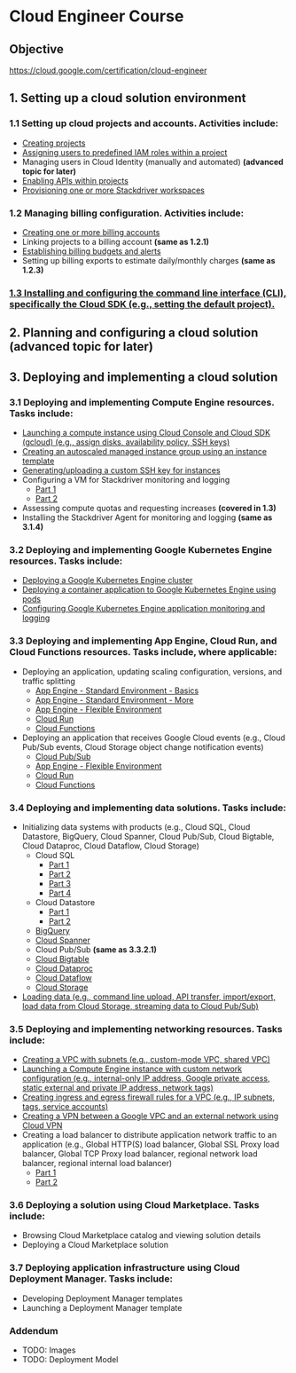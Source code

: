 # Cloud Engineer Course

## Objective

https://cloud.google.com/certification/cloud-engineer

##  1. Setting up a cloud solution environment

### 1.1 Setting up cloud projects and accounts. Activities include:

- [Creating projects](1.1.1)
- [Assigning users to predefined IAM roles within a project](1.1.2)
- Managing users in Cloud Identity (manually and automated) **(advanced topic for later)**
- [Enabling APIs within projects](1.1.4)
- [Provisioning one or more Stackdriver workspaces](1.1.5)

### 1.2 Managing billing configuration. Activities include:

- [Creating one or more billing accounts](1.2.1)
- Linking projects to a billing account **(same as 1.2.1)**
- [Establishing billing budgets and alerts](1.2.3)
- Setting up billing exports to estimate daily/monthly charges **(same as 1.2.3)**

### [1.3 Installing and configuring the command line interface (CLI), specifically the Cloud SDK (e.g., setting the default project).](1.3)

## 2. Planning and configuring a cloud solution **(advanced topic for later)**

## 3. Deploying and implementing a cloud solution

### 3.1 Deploying and implementing Compute Engine resources. Tasks include:

- [Launching a compute instance using Cloud Console and Cloud SDK (gcloud) (e.g., assign disks, availability policy, SSH keys)](3.1.1)
- [Creating an autoscaled managed instance group using an instance template](3.1.2)
- [Generating/uploading a custom SSH key for instances](3.1.3)
- Configuring a VM for Stackdriver monitoring and logging
  - [Part 1](3.1.4.1)
  - [Part 2](3.1.4.2)
- Assessing compute quotas and requesting increases **(covered in 1.3)**
- Installing the Stackdriver Agent for monitoring and logging **(same as 3.1.4)**

### 3.2 Deploying and implementing Google Kubernetes Engine resources. Tasks include:

- [Deploying a Google Kubernetes Engine cluster](3.2.1)
- [Deploying a container application to Google Kubernetes Engine using pods](3.2.2)
- [Configuring Google Kubernetes Engine application monitoring and logging](3.2.3)

### 3.3 Deploying and implementing App Engine, Cloud Run, and Cloud Functions resources. Tasks include, where applicable:

- Deploying an application, updating scaling configuration, versions, and traffic splitting
  - [App Engine - Standard Environment - Basics](3.3.1.1)
  - [App Engine - Standard Environment - More](3.3.1.2)
  - [App Engine - Flexible Environment](3.3.1.3)
  - [Cloud Run](3.3.1.4)
  - [Cloud Functions](3.3.1.5)
- Deploying an application that receives Google Cloud events (e.g., Cloud Pub/Sub events, Cloud Storage object change notification events)
  - [Cloud Pub/Sub](3.3.2.1)
  - [App Engine - Flexible Environment](3.3.2.2)
  - [Cloud Run](3.3.2.3)
  - [Cloud Functions](3.3.2.4)

### 3.4 Deploying and implementing data solutions. Tasks include:

- Initializing data systems with products (e.g., Cloud SQL, Cloud Datastore, BigQuery, Cloud Spanner, Cloud Pub/Sub, Cloud Bigtable, Cloud Dataproc, Cloud Dataflow, Cloud Storage)
  - Cloud SQL
    - [Part 1](3.4.1.1.1)
    - [Part 2](3.4.1.1.2)
    - [Part 3](3.4.1.1.3)
    - [Part 4](3.4.1.1.4)
  - Cloud Datastore
    - [Part 1](3.4.1.2.1)
    - [Part 2](3.4.1.2.2)
  - [BigQuery](3.4.1.3)
  - [Cloud Spanner](3.4.1.4)
  - Cloud Pub/Sub **(same as 3.3.2.1)**
  - [Cloud Bigtable](3.4.1.6)
  - [Cloud Dataproc](3.4.1.7)
  - [Cloud Dataflow](3.4.1.8)
  - [Cloud Storage](3.4.1.9)
- [Loading data (e.g., command line upload, API transfer, import/export, load data from Cloud Storage, streaming data to Cloud Pub/Sub)](3.4.2)

### 3.5 Deploying and implementing networking resources. Tasks include:

- [Creating a VPC with subnets (e.g., custom-mode VPC, shared VPC)](3.5.1)
- [Launching a Compute Engine instance with custom network configuration (e.g., internal-only IP address, Google private access, static external and private IP address, network tags)](3.5.2)
- [Creating ingress and egress firewall rules for a VPC (e.g., IP subnets, tags, service accounts)](3.5.3)
- [Creating a VPN between a Google VPC and an external network using Cloud VPN](3.5.4)
- Creating a load balancer to distribute application network traffic to an application (e.g., Global HTTP(S) load balancer, Global SSL Proxy load balancer, Global TCP Proxy load balancer, regional network load balancer, regional internal load balancer)
  - [Part 1](3.5.5.1)
  - [Part 2](3.5.5.2)

### 3.6 Deploying a solution using Cloud Marketplace. Tasks include:

- Browsing Cloud Marketplace catalog and viewing solution details
- Deploying a Cloud Marketplace solution

### 3.7 Deploying application infrastructure using Cloud Deployment Manager. Tasks include:

- Developing Deployment Manager templates
- Launching a Deployment Manager template

### Addendum

- TODO: Images
- TODO: Deployment Model
